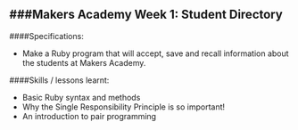 ###Makers Academy Week 1: Student Directory
-----------------------------------------

####Specifications: 
* Make a Ruby program that will accept, save and recall information about the students at Makers Academy.

####Skills / lessons learnt:
 * Basic Ruby syntax and methods
 * Why the Single Responsibility Principle is so important!
 * An introduction to pair programming
